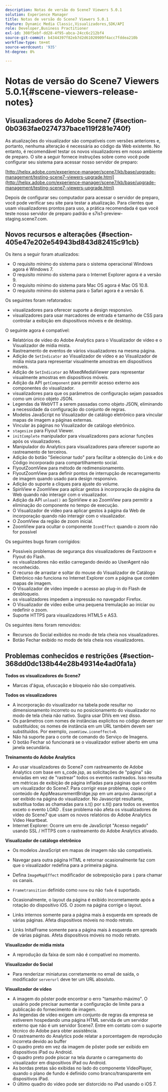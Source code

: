 ```yaml
---
description: Notas de versão do Scene7 Viewers 5.0.1
solution: Experience Manager
title: Notas de versão do Scene7 Viewers 5.0.1
feature: Dynamic Media Classic,Visualizadores,SDK/API
role: Developer,Business Practitioner
exl-id: 308f5ebf-dd28-4f95-abca-24cc6c212bf4
source-git-commit: b4344397f82eb7d2d61020909f4acc7fddea210b
workflow-type: tm+mt
source-wordcount: '935'
ht-degree: 0%

---
```


# Notas de versão do Scene7 Viewers 5.0.1{#scene-viewers-release-notes}

## Visualizadores do Adobe Scene7 {#section-0b0363fae0274737bace119f281e740f}

As atualizações do visualizador são compatíveis com versões anteriores e, portanto, nenhuma alteração é necessária ao código da Web existente. No entanto, é recomendável testar os novos visualizadores em nosso ambiente de preparo. O site a seguir fornece instruções sobre como você pode configurar seu sistema para acessar nosso servidor de preparo:

[http://helpx.adobe.com/experience-manager/scene7/kb/base/upgrade-management/testing-scene7-viewers-upgrade.html](http://helpx.adobe.com/experience-manager/scene7/kb/base/upgrade-management/testing-scene7-viewers-upgrade.html)

Depois de configurar seu computador para acessar o servidor de preparo, você pode verificar seu site para testar a atualização. Para clientes que usam visualizadores prontos para uso, a prática recomendada é que você teste nosso servidor de preparo padrão e s7is1-preview-staging.scene7.com.

## Novos recursos e alterações {#section-405e47e202e54943bd843d82415c91cb}

Os itens a seguir foram atualizados:

* O requisito mínimo do sistema para o sistema operacional Windows agora é Windows 7.
* O requisito mínimo do sistema para o Internet Explorer agora é a versão 9.
* O requisito mínimo do sistema para Mac OS agora é Mac OS 10.8.
* O requisito mínimo do sistema para o Safari agora é a versão 6.

Os seguintes foram refatorados:

* visualizadores para oferecer suporte a design responsivo.
* visualizadores para usar marcadores de entrada e tamanho de CSS para controlar a exibição em dispositivos móveis e de desktop.

O seguinte agora é compatível:

* Relatórios de vídeo do Adobe Analytics para o Visualizador de vídeo e o Visualizador de mídia mista.
* Rastreamento de eventos de vários visualizadores na mesma página.
* Adição de `SetIndicator` ao Visualizador de vídeo e ao Visualizador de mídia mista para representar visualmente amostras em dispositivos móveis.
* Adição de `SetIndicator` ao MixedMediaViewer para representar visualmente amostras em dispositivos móveis.
* Adição da API `getComponent` para permitir acesso externo aos componentes do visualizador.
* visualizadores para que os parâmetros de configuração sejam passados como um único objeto JSON.
* Legendas da WebVTT a serem passadas como objeto JSON, eliminando a necessidade da configuração do conjunto de regras.
* Modelos JavaScript no Visualizador de catálogo eletrônico para vincular mapas de imagem a páginas externas.
* Vincular às páginas no Visualizador de catálogo eletrônico.
* `stagesize` para Flyout Viewer.
* `initComplete` manipulador para visualizadores para acionar funções após os visualizadores.
* Manipulador do Analytics para visualizadores para oferecer suporte ao rastreamento de terceiros.
* Adição do botão &quot;Selecionar tudo&quot; para facilitar a obtenção do Link e do Código incorporado para compartilhamento social.
* FlyoutZoomView para método de redimensionamento.
* FlyoutZoomView para definir pontos de interrupção de recarregamento de imagem quando usado para design responsivo.
* Adição do suporte a cliques para ajuste do volume.
* SpinView e ZoomView para aplicar gestos à incorporação da página da Web quando não interagir com o visualizador.
* Adição da API `unload()` ao SpinView e ao ZoomView para permitir a eliminação do componente no tempo de execução.
* O Visualizador de vídeo para aplicar gestos à página da Web de incorporação quando não interagir com o visualizador.
* O ZoomView da região de zoom inicial.
* ZoomView para ocultar o componente `IconEffect` quando o zoom não for possível

Os seguintes bugs foram corrigidos:

* Possíveis problemas de segurança dos visualizadores de Fastzoom e Flyout do Flash.
* os visualizadores não estão carregando devido ao UserAgent não reconhecido.
* O recurso de arrastar e soltar do mouse do Visualizador de Catálogo Eletrônico não funciona no Internet Explorer com a página que contém mapas de imagem.
* O Visualizador de vídeo impede o acesso ao plug-in do Flash de desbloqueio.
* os visualizadores impedem a impressão no navegador Firefox.
* O Visualizador de vídeo exibe uma pequena tremulação ao iniciar ou redefinir o zoom.
* Suporte HTTPS para visualizadores HTML5 e AS3.

Os seguintes itens foram removidos:

* Recursos do Social exibidos no modo de tela cheia nos visualizadores.
* Botão Fechar exibido no modo de tela cheia nos visualizadores.

## Problemas conhecidos e restrições {#section-368dd0dc138b44e28b49314e4ad0fa1a}

**Todos os visualizadores do Scene7**

* Marcas d&#39;água, ofuscação e bloqueio não são compatíveis.

**Todos os visualizadores**

* A incorporação do visualizador na tabela pode resultar no dimensionamento incorreto ou no posicionamento do visualizador no modo de tela cheia não nativo. Sugira usar DIVs em vez disso.
* Os parâmetros com nomes de instâncias explícitos no código devem ser substituídos; os nomes de instância em um URL também devem ser substituídos. Por exemplo, `zoomView.iconeffect=0`.
* Não há suporte para o corte de comando do Serviço de Imagens.
* O botão Fechar só funcionará se o visualizador estiver aberto em uma janela secundária.

**Treinamento do Adobe Analytics**

* Ao usar visualizadores do Scene7 com rastreamento de Adobe Analytics com base em s_code.jsp, as solicitações de &quot;página&quot; são enviadas em vez de &quot;rastrear&quot; todos os eventos rastreados. Isso resulta em métricas de exibição de página infladas para páginas que contêm um visualizador do Scene7. Para corrigir esse problema, copie o conteúdo de AppMeasurementBridge.jsp em um arquivo Javascript a ser exibido na página do visualizador. No Javascript resultante, substitua todas as chamadas para s.t() por s.tl() para todos os eventos exceto o evento LOAD . Esse problema não afeta os visualizadores de vídeo do Scene7 que usam os novos relatórios do Adobe Analytics Video Heartbeat.
* Internet Explorer: Ocorre um erro de JavaScript &quot;Acesso negado&quot; usando SSL / HTTPS com o rastreamento do Adobe Analytics ativado.

**Visualizador de catálogo eletrônico**

* Os modelos JavaScript em mapas de imagem não são compatíveis.
* Navegar para outra página HTML e retornar ocasionalmente faz com que o visualizador redefina para a primeira página.
* Defina `ImageMapEffect` modificador de sobreposição para `1` para chamar os canais.

* `Frametransition` definido como  `none` ou não  `fade` é suportado.

* Ocasionalmente, o layout da página é exibido incorretamente após a rotação do dispositivo iOS. O zoom na página corrige o layout.
* Links internos somente para a página mais à esquerda em spreads de várias páginas. Afeta dispositivos móveis no modo retrato.
* Links InitalFrame somente para a página mais à esquerda em spreads de várias páginas. Afeta dispositivos móveis no modo retrato.

**Visualizador de mídia mista**

* A reprodução da faixa de som não é compatível no momento.

**Visualizador do Social**

* Para renderizar miniaturas corretamente no email de saída, o modificador `serverurl` deve ter um URL absoluto.

**Visualizador de vídeo**

* A imagem do pôster pode encontrar o erro &quot;tamanho máximo&quot;. O usuário pode precisar aumentar a configuração de limite para a publicação do fornecimento de imagem.
* As legendas de vídeo exigem um conjunto de regras da empresa se estiverem hospedando uma página HTML servida de um servidor externo que não é um servidor Scene7. Entre em contato com o suporte técnico do Adobe para obter assistência.
* O rastreamento do Analytics pode relatar a porcentagem de reprodução incorreta devido ao buffer
* O quadro preto em vez da imagem de pôster pode ser exibido em dispositivos iPad ou Android.
* O quadro preto pode piscar na tela durante o carregamento do visualizador em dispositivos iPad ou Android.
* As bordas pretas são exibidas no lado do componente VideoPlayer, quando o plano de fundo é definido como branco/transparente em dispositivos iPad.
* O último quadro do vídeo pode ser distorcido no iPad usando o iOS 7.
